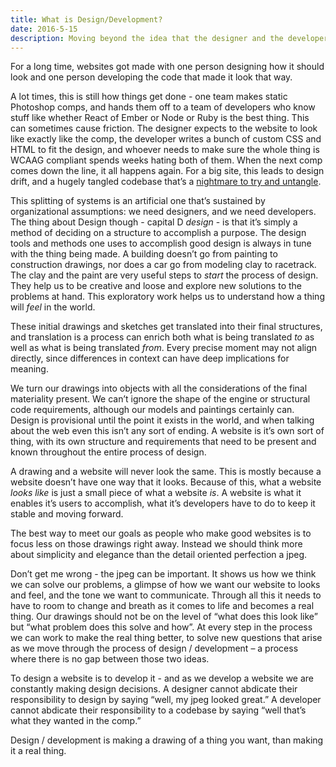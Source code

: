 ```yaml
---
title: What is Design/Development?
date: 2016-5-15
description: Moving beyond the idea that the designer and the developer on a web project are different people, and that somehow those are different things.
---
```


For a long time, websites got made with one person designing how it should look and one person developing the code that made it look that way.

A lot times, this is still how things get done - one team makes static Photoshop comps, and hands them off to a team of developers who know stuff like whether React of Ember or Node or Ruby is the best thing. This can sometimes cause friction. The designer expects to the website to look like exactly like the comp, the developer writes a bunch of custom CSS and HTML to fit the design, and whoever needs to make sure the whole thing is WCAAG compliant spends weeks hating both of them. When the next comp comes down the line, it all happens again. For a big site, this leads to design drift, and a hugely tangled codebase that’s a [nightmare to try and untangle](http://paulcpederson.com/articles/css-for-people-who-hate-css/).

This splitting of systems is an artificial one that’s sustained by organizational assumptions: we need designers, and we need developers. The thing about Design though - capital D _design_ - is that it’s simply a method of deciding on a structure to accomplish a purpose. The design tools and methods one uses to accomplish good design is always in tune with the thing being made. A building doesn’t go from painting to construction drawings, nor does a car go from modeling clay to racetrack. The clay and the paint are very useful steps to _start_ the process of design. They help us to be creative and loose and explore new solutions to the problems at hand. This exploratory work helps us to understand how a thing will _feel_ in the world.

These initial drawings and sketches get translated into their final structures, and translation is a process can enrich both what is being translated _to_ as well as what is being translated _from_. Every precise moment may not align directly, since differences in context can have deep implications for meaning.

We turn our drawings into objects with all the considerations of the final materiality present. We can’t ignore the shape of the engine or structural code requirements, although our models and paintings certainly can. Design is provisional until the point it exists in the world, and when talking about the web even this isn’t any sort of ending. A website is it’s own sort of thing, with its own structure and requirements that need to be present and known throughout the entire process of design.

A drawing and a website will never look the same. This is mostly because a website doesn’t have one way that it looks. Because of this, what a website _looks like_ is just a small piece of what a website _is_. A website is what it enables it’s users to accomplish, what it’s developers have to do to keep it stable and moving forward.

The best way to meet our goals as people who make good websites is to focus less on those drawings right away. Instead we should think more about simplicity and elegance than the detail oriented perfection a jpeg.

Don’t get me wrong - the jpeg can be important. It shows us how we think we can solve our problems, a glimpse of how we want our website to looks and feel, and the tone we want to communicate. Through all this it needs to have to room to change and breath as it comes to life and becomes a real thing. Our drawings should not be on the level of “what does this look like” but “what problem does this solve and how”. At every step in the process we can work to make the real thing better, to solve new questions that arise as we move through the process of design / development – a process where there is no gap between those two ideas.

To design a website is to develop it - and as we develop a website we are constantly making design decisions. A designer cannot abdicate their responsibility to design by saying “well, my jpeg looked great.” A developer cannot abdicate their responsibility to a codebase by saying “well that’s what they wanted in the comp.”

Design / development is making a drawing of a thing you want, than making it a real thing.
